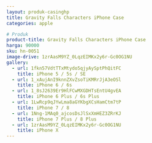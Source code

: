 ```yaml
---
layout: produk-casinghp
title: Gravity Falls Characters iPhone Case
categories: apple

# Produk
product-title: Gravity Falls Characters iPhone Case
harga: 90000
sku: hn-0051
image-drive: 1zrAasM9YZ_0LqzEIMKx2y6r-Gc0OG1NU
gallery:
  - url: 1fkn57VdtTTxMtydo5qjyAySptPhQitFC
    title: iPhone 5 / 5s / SE
  - url: 1_xAujAnI9knnZXvZsoTiKMRrJjA3eOSl
    title: iPhone 6 / 6s
  - url: 1_8sJ2639Er9HlFCwMXGDHTsEntU4gvEA
    title: iPhone 6 Plus / 6s Plus
  - url: 1LwRcp9qJYwLma8aGYKbgXCsHamCtm7tP
    title: iPhone 7 / 8
  - url: 1Nng-1MAq0_ajcosDsJlSxXmHEZ3ZRrKJ
    title: iPhone 7 Plus / 8 Plus
  - url: 1zrAasM9YZ_0LqzEIMKx2y6r-Gc0OG1NU
    title: iPhone X
---
```

